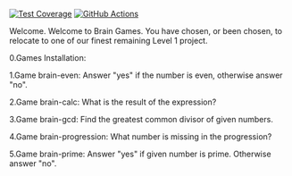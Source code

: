 [![Test Coverage](https://api.codeclimate.com/v1/badges/a99a88d28ad37a79dbf6/test_coverage)](https://codeclimate.com/github/codeclimate/codeclimate/test_coverage)
[![GitHub Actions](https://img.shields.io/endpoint.svg?url=https%3A%2F%2Factions-badge.atrox.dev%2Fatrox%2Fsync-dotenv%2Fbadge)](https://github.com/PaulG17/python-project-lvl1/actions)

Welcome. Welcome to Brain Games. You have chosen, or been chosen, to relocate to one of our finest remaining Level 1 project.

 0.Games Installation:



1.Game brain-even: Answer "yes" if the number is even, otherwise answer "no".



2.Game brain-calc: What is the result of the expression?



3.Game brain-gcd: Find the greatest common divisor of given numbers.



4.Game brain-progression: What number is missing in the progression?



5.Game brain-prime: Answer "yes" if given number is prime. Otherwise answer "no".

